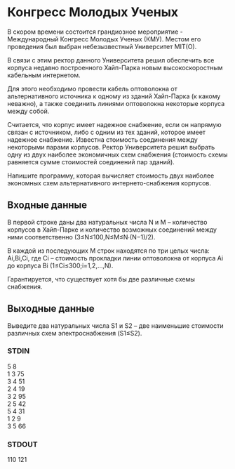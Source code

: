 # Конгресс Молодых Ученых
В скором времени состоится грандиозное мероприятие - Международный Конгресс Молодых Ученых (КМУ). Местом его проведения был выбран небезызвестный
Университет MIT(O).  
  
В связи с этим ректор данного Университета решил обеспечить все корпуса недавно построенного Хайп-Парка новым высокоскоростным кабельным интернетом.  
  
Для этого необходимо провести кабель оптоволокна от альтернативного источника к одному из зданий Хайп-Парка (к какому неважно), а также соединить 
линиями оптоволокна некоторые корпуса между собой.  

Считается, что корпус имеет надежное снабжение, если он напрямую связан с источником, либо с одним из тех зданий, которое имеет надежное снабжение.
Известна стоимость соединения между некоторыми парами корпусов. Ректор Университета решил выбрать одну из двух наиболее экономичных схем снабжения
(стоимость схемы равняется сумме стоимостей соединений пар зданий).  
  
Напишите программу, которая вычисляет стоимость двух наиболее экономных схем альтернативного интернето-снабжения корпусов.

## Входные данные
В первой строке даны два натуральных числа N и M – количество корпусов в Хайп-Парке и количество возможных соединений между
ними соответственно (3≤N≤100,N≤M≤N∙(N−1)/2).  
  
В каждой из последующих M строк находятся по три целых числа: Ai,Bi,Ci, где Ci – стоимость прокладки линии оптоволокна от корпуса Ai до 
корпуса Bi (1≤Ci≤300;i=1,2,…,N).  
  
Гарантируется, что существует хотя бы две различные схемы снабжения.

## Выходные данные
Выведите два натуральных числа S1 и S2 – две наименьшие стоимости различных схем электроснабжения (S1≤S2).

### STDIN
5 8  
1 3 75  
3 4 51  
2 4 19  
3 2 95  
2 5 42  
5 4 31  
1 2 9  
3 5 66

### STDOUT
110 121
